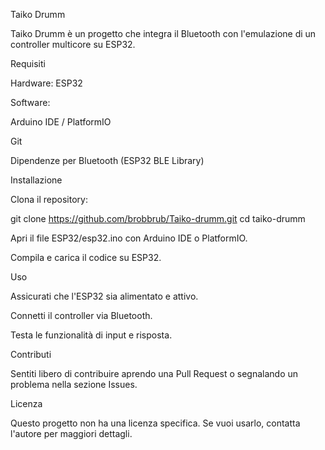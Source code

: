 Taiko Drumm

Taiko Drumm è un progetto che integra il Bluetooth con l'emulazione di un controller multicore su ESP32.

Requisiti

Hardware: ESP32

Software:

Arduino IDE / PlatformIO

Git

Dipendenze per Bluetooth (ESP32 BLE Library)

Installazione

Clona il repository:

git clone https://github.com/brobbrub/Taiko-drumm.git
cd taiko-drumm

Apri il file ESP32/esp32.ino con Arduino IDE o PlatformIO.

Compila e carica il codice su ESP32.

Uso

Assicurati che l'ESP32 sia alimentato e attivo.

Connetti il controller via Bluetooth.

Testa le funzionalità di input e risposta.

Contributi

Sentiti libero di contribuire aprendo una Pull Request o segnalando un problema nella sezione Issues.

Licenza

Questo progetto non ha una licenza specifica. Se vuoi usarlo, contatta l'autore per maggiori dettagli.
